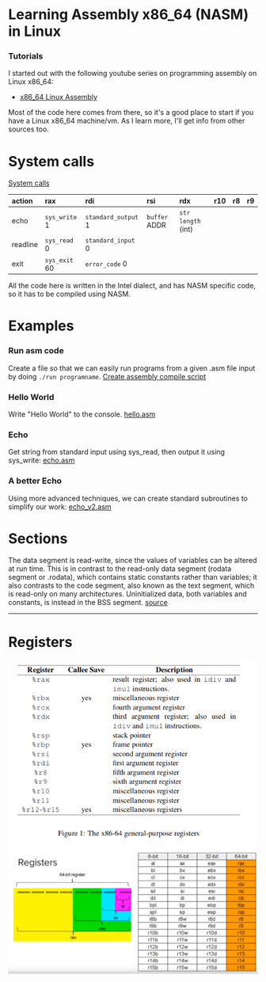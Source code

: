 # Learning Assembly x86_64 (NASM) in Linux
### Tutorials
I started out with the following youtube series on programming assembly on Linux x86_64:
- [x86_64 Linux Assembly](https://www.youtube.com/playlist?list=PLetF-YjXm-sCH6FrTz4AQhfH6INDQvQSn)

Most of the code here comes from there, so it's a good place to start if you have a Linux x86_64 machine/vm.
As I learn more, I'll get info from other sources too.

# System calls
[System calls](https://blog.rchapman.org/posts/Linux_System_Call_Table_for_x86_64/)

| action | rax | rdi | rsi | rdx | r10 | r8 | r9 |
| :----- | :-- | :-- | :-- | :-- | :-- | :- | :- |
| echo     | `sys_write` 1  | `standard_output` 1  | `buffer` ADDR | `str length` (int) | | | | |
| readline | `sys_read` 0   | `standard_input` 0   | | |  | | | |
| exit     | `sys_exit` 60  | `error_code` 0       | | |  | | | |

All the code here is written in the Intel dialect, and has NASM specific code, so it has to be compiled using NASM.

# Examples
### Run asm code
Create a file so that we can easily run programs from a given .asm file input by doing `./run programname`. 
[Create assembly compile script](code/run.md)

### Hello World
Write "Hello World" to the console. [hello.asm](examples/hello.asm)

### Echo
Get string from standard input using sys_read, then output it using sys_write: [echo.asm](examples/echo.asm)

### A better Echo
Using more advanced techniques, we can create standard subroutines to simplify our work: [echo_v2.asm](examples/echo_v2.asm)

# Sections
The data segment is read-write, since the values of variables can be altered at run time. This is in contrast to the read-only data segment (rodata segment or .rodata), which contains static constants rather than variables; it also contrasts to the code segment, also known as the text segment, which is read-only on many architectures. Uninitialized data, both variables and constants, is instead in the BSS segment. [source](https://en.wikipedia.org/wiki/Data_segment)


---

# Registers
[![registers](registers2.png)](https://www.classes.cs.uchicago.edu/archive/2009/spring/22620-1/docs/handout-03.pdf)
![registers](registers.png)
